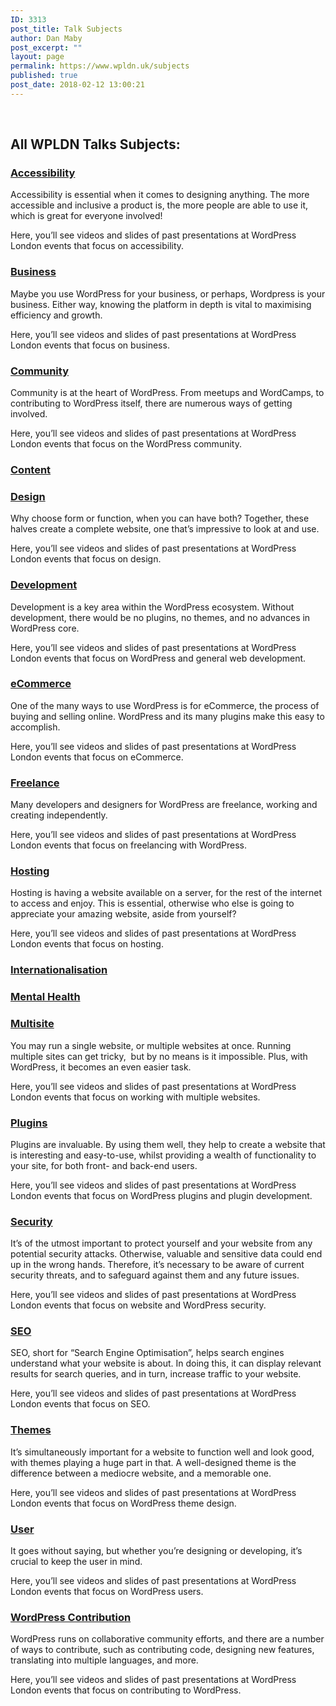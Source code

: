 ```yaml
---
ID: 3313
post_title: Talk Subjects
author: Dan Maby
post_excerpt: ""
layout: page
permalink: https://www.wpldn.uk/subjects
published: true
post_date: 2018-02-12 13:00:21
---
```

&nbsp;
<h2>All WPLDN Talks Subjects:</h2>
<h3><a title="Accessibility" href="https://wpldn.uk/subject/accessibility" target="_self">
Accessibility
</a></h3>
Accessibility is essential when it comes to designing anything. The more accessible and inclusive a product is, the more people are able to use it, which is great for everyone involved!

Here, you’ll see videos and slides of past presentations at WordPress London events that focus on accessibility.
<h3><a title="Business" href="https://wpldn.uk/subject/business" target="_self">
Business
</a></h3>
Maybe you use WordPress for your business, or perhaps, Wordpress is your business. Either way, knowing the platform in depth is vital to maximising efficiency and growth.

Here, you’ll see videos and slides of past presentations at WordPress London events that focus on business.
<h3><a title="Community" href="https://wpldn.uk/subject/community" target="_self">
Community
</a></h3>
Community is at the heart of WordPress. From meetups and WordCamps, to contributing to WordPress itself, there are numerous ways of getting involved.

Here, you’ll see videos and slides of past presentations at WordPress London events that focus on the WordPress community.
<h3><a title="Content" href="https://wpldn.uk/subject/user/content" target="_self">
Content
</a></h3>
<h3><a title="Design" href="https://wpldn.uk/subject/design" target="_self">
Design
</a></h3>
Why choose form or function, when you can have both? Together, these halves create a complete website, one that’s impressive to look at and use.

Here, you’ll see videos and slides of past presentations at WordPress London events that focus on design.
<h3><a title="Development" href="https://wpldn.uk/subject/development" target="_self">
Development
</a></h3>
Development is a key area within the WordPress ecosystem. Without development, there would be no plugins, no themes, and no advances in WordPress core.

Here, you’ll see videos and slides of past presentations at WordPress London events that focus on WordPress and general web development.
<h3><a title="eCommerce" href="https://wpldn.uk/subject/business/ecommerce" target="_self">
eCommerce
</a></h3>
One of the many ways to use WordPress is for eCommerce, the process of buying and selling online. WordPress and its many plugins make this easy to accomplish.

Here, you’ll see videos and slides of past presentations at WordPress London events that focus on eCommerce.
<h3><a title="Freelance" href="https://wpldn.uk/subject/business/freelance" target="_self">
Freelance
</a></h3>
Many developers and designers for WordPress are freelance, working and creating independently.

Here, you’ll see videos and slides of past presentations at WordPress London events that focus on freelancing with WordPress.
<h3><a title="Hosting" href="https://wpldn.uk/subject/development/hosting" target="_self">
Hosting
</a></h3>
Hosting is having a website available on a server, for the rest of the internet to access and enjoy. This is essential, otherwise who else is going to appreciate your amazing website, aside from yourself?

Here, you’ll see videos and slides of past presentations at WordPress London events that focus on hosting.
<h3><a title="Internationalisation" href="https://wpldn.uk/subject/accessibility/internationalisation" target="_self">
Internationalisation
</a></h3>
<h3><a title="Mental Health" href="https://wpldn.uk/subject/community/mental-health" target="_self">
Mental Health
</a></h3>
<h3><a title="Multisite" href="https://wpldn.uk/subject/development/multisite" target="_self">
Multisite
</a></h3>
You may run a single website, or multiple websites at once. Running multiple sites can get tricky,  but by no means is it impossible. Plus, with WordPress, it becomes an even easier task.

Here, you’ll see videos and slides of past presentations at WordPress London events that focus on working with multiple websites.
<h3><a title="Plugins" href="https://wpldn.uk/subject/development/plugins" target="_self">
Plugins
</a></h3>
Plugins are invaluable. By using them well, they help to create a website that is interesting and easy-to-use, whilst providing a wealth of functionality to your site, for both front- and back-end users.

Here, you’ll see videos and slides of past presentations at WordPress London events that focus on WordPress plugins and plugin development.
<h3><a title="Security" href="https://wpldn.uk/subject/development/security" target="_self">
Security
</a></h3>
It’s of the utmost important to protect yourself and your website from any potential security attacks. Otherwise, valuable and sensitive data could end up in the wrong hands. Therefore, it’s necessary to be aware of current security threats, and to safeguard against them and any future issues.

Here, you’ll see videos and slides of past presentations at WordPress London events that focus on website and WordPress security.
<h3><a title="SEO" href="https://wpldn.uk/subject/development/seo" target="_self">
SEO
</a></h3>
SEO, short for “Search Engine Optimisation”, helps search engines understand what your website is about. In doing this, it can display relevant results for search queries, and in turn, increase traffic to your website.

Here, you’ll see videos and slides of past presentations at WordPress London events that focus on SEO.
<h3><a title="Themes" href="https://wpldn.uk/subject/design/themes" target="_self">
Themes
</a></h3>
It’s simultaneously important for a website to function well and look good, with themes playing a huge part in that. A well-designed theme is the difference between a mediocre website, and a memorable one.

Here, you’ll see videos and slides of past presentations at WordPress London events that focus on WordPress theme design.
<h3><a title="User" href="https://wpldn.uk/subject/user" target="_self">
User
</a></h3>
It goes without saying, but whether you’re designing or developing, it’s crucial to keep the user in mind.

Here, you’ll see videos and slides of past presentations at WordPress London events that focus on WordPress users.
<h3><a title="WordPress Contribution" href="https://wpldn.uk/subject/community/wordpress-contribution" target="_self">
WordPress Contribution
</a></h3>
WordPress runs on collaborative community efforts, and there are a number of ways to contribute, such as contributing code, designing new features, translating into multiple languages, and more.

Here, you’ll see videos and slides of past presentations at WordPress London events that focus on contributing to WordPress.